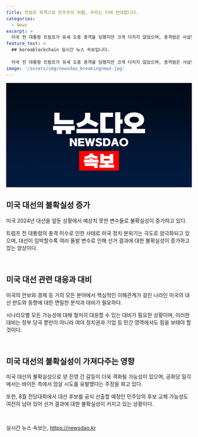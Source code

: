```yaml
---
title: 트럼프 피격으로 민주주의 위협, 우리는 이에 반대합니다.
categories:
  - News
excerpt: >
  미국 전 대통령 트럼프가 유세 도중 총격을 당했지만 크게 다치지 않았으며, 총격범은 사살됐다. 이번 사건은 미국 대선에 미치는 영향이 크며, 갈등 및 불확실성이 증가할 수 있다. 민주주의를 위협하는 행위로 규탄되며, 대비가 필요한 상황이다. 정부와 민간 영역에서의 대비가 필요하며, 대선 결과에 대한 불확실성이 커지고 있어 면밀한 분석이 필요하다.
feature_text: >
  ## koreablockchain 실시간 뉴스 속보입니다.

  미국 전 대통령 트럼프가 유세 도중 총격을 당했지만 크게 다치지 않았으며, 총격범은 사살됐다. 이번 사건은 미국 대선에 미치는 영향이 크며, 갈등 및 불확실성이 증가할 수 있다. 민주주의를 위협하는 행위로 규탄되며, 대비가 필요한 상황이다. 정부와 민간 영역에서의 대비가 필요하며, 대선 결과에 대한 불확실성이 커지고 있어 면밀한 분석이 필요하다.
image: '/assets/img/newsdao_breakingnews.jpg'
---
```


<p><img src="/assets/img/newsdao_breakingnews.jpg" alt="koreablockchain 속보" /></p>

<h2 data-ke-size="size26">미국 대선의 불확실성 증가</h2>

<p data-ke-size="size16">미국 2024년 대선을 앞둔 상황에서 예상치 못한 변수들로 불확실성이 증가하고 있다.</p>

<p data-ke-size="size16">트럼프 전 대통령의 총격 미수로 인한 사태로 미국 정치 분위기는 극도로 양극화되고 있으며, 대선이 임박할수록 여러 돌발 변수로 인해 선거 결과에 대한 불확실성이 증가하고 있는 양상이다.</p>

<p data-ke-size="size16">&nbsp;</p>

<h2 data-ke-size="size26">미국 대선 관련 대응과 대비</h2>

<p data-ke-size="size16">미국의 안보와 경제 등 거의 모든 분야에서 핵심적인 이해관계가 걸린 나라인 미국의 대선 판도와 동향에 대한 면밀한 분석과 대비가 필요하다.</p>

<p data-ke-size="size16">시나리오별 모든 가능성에 대해 철저히 대응할 수 있는 대비가 필요한 상황이며, 이러한 대비는 정부 당국 뿐만이 아니라 여야 정치권과 기업 등 민간 영역에서도 힘을 보태야 할 것이다.</p>

<p data-ke-size="size16">&nbsp;</p>

<h2 data-ke-size="size26">미국 대선의 불확실성이 가져다주는 영향</h2>

<p data-ke-size="size16">미국 대선의 불확실성으로 양 진영 간 갈등이 더욱 격화될 가능성이 있으며, 공화당 일각에서는 바이든 측에서 암살 시도를 유발했다는 주장을 펴고 있다.</p>

<p data-ke-size="size16">또한, 8월 전당대회에서 대선 후보를 공식 선출할 예정인 민주당의 후보 교체 가능성도 여전히 남아 있어 선거 결과에 대한 불확실성이 커지고 있는 상황이다.</p>

<p data-ke-size="size16">&nbsp;</p>
실시간 뉴스 속보는, <a href="https://newsdao.kr" rel="dofollow">https://newsdao.kr</a>


